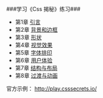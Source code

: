 ###学习《Css 揭秘》练习###

+   第1章 [引言](chapter1)
+   第2章 [背景和边框](chapter2)
+   第3章 [形状](chapter3)
+   第4章 [视觉效果](chapter4)
+   第5章 [字体排印](chapter5)
+   第6章 [用户体验](chapter6)
+   第7章 [结构与布局](chapter7)
+   第8章 [过渡与动画](chapter8)

官方示例：
http://play.csssecrets.io/
